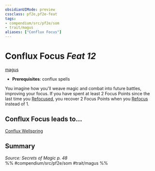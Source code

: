 ```yaml
---
obsidianUIMode: preview
cssclass: pf2e,pf2e-feat
tags:
- compendium/src/pf2e/som
- trait/magus
aliases: ["Conflux Focus"]
---
```

# Conflux Focus  *Feat 12*  
[magus](/rules/traits/magus-som.md)  

- **Prerequisites**: conflux spells

You imagine how you'll weave magic and combat into future battles, improving your focus. If you have spent at least 2 Focus Points since the last time you [Refocused](/rules/actions/refocus.md), you recover 2 Focus Points when you [Refocus](/rules/actions/refocus.md) instead of 1.

## Conflux Focus leads to...

[Conflux Wellspring](/compendium/feats/conflux-wellspring-som.md)

## Summary

*Source: Secrets of Magic p. 48*  
%% #compendium/src/pf2e/som #trait/magus %%